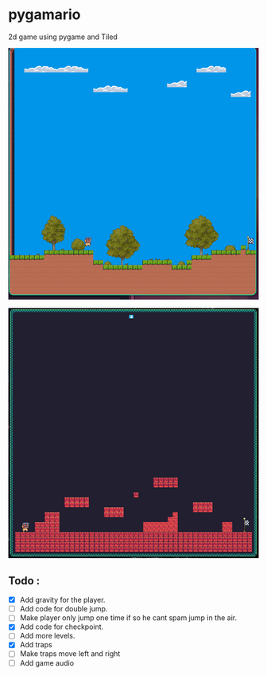 # pygamario
2d game using pygame and Tiled

![Image Alt Text](https://github.com/Aliiiiii404/pygamario/blob/main/screenshots/pygamario.png)

![Image Alt Text](https://github.com/Aliiiiii404/pygamario/blob/main/screenshots/pygamario-1.png)

## Todo :
 - [x] Add gravity for the player. 
 - [ ] Add code for double jump.
 - [ ] Make player only jump one time if so he cant spam jump in the air.
 - [x] Add code for checkpoint.
 - [ ] Add more levels.
 - [x] Add traps
 - [ ] Make traps move left and right 
 - [ ] Add game audio
